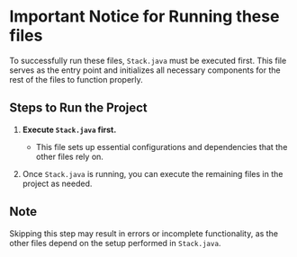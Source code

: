  # Important Notice for Running these files

To successfully run these files, `Stack.java` must be executed first. This file serves as the entry point and initializes all necessary components for the rest of the files to function properly.

## Steps to Run the Project

1. **Execute `Stack.java` first.**
   - This file sets up essential configurations and dependencies that the other files rely on.
   
2. Once `Stack.java` is running, you can execute the remaining files in the project as needed.

## Note

Skipping this step may result in errors or incomplete functionality, as the other files depend on the setup performed in `Stack.java`.

